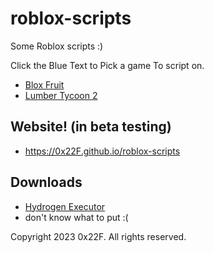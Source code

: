 # roblox-scripts
Some Roblox scripts :)

Click the Blue Text to Pick a game To script on.

* <a href="https://github.com/0x22F/roblox-scripts/blob/main/scripts/BloxFruit/index.md">Blox Fruit</a>
* <a href="https://GitHub.com/0x22F/roblox-scripts/blob/main/scripts/LumberTycoon2/index.md">Lumber Tycoon 2</a>

## Website! (in beta testing)
* https://0x22F.github.io/roblox-scripts

## Downloads
* <a href="hydrogen.sh">Hydrogen Executor</a>
* don't know what to put :(

Copyright 2023 0x22F.
All rights reserved.
